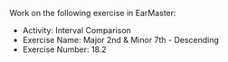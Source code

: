Work on the following exercise in EarMaster:
- Activity: Interval Comparison
- Exercise Name: Major 2nd & Minor 7th - Descending
- Exercise Number: 18.2
